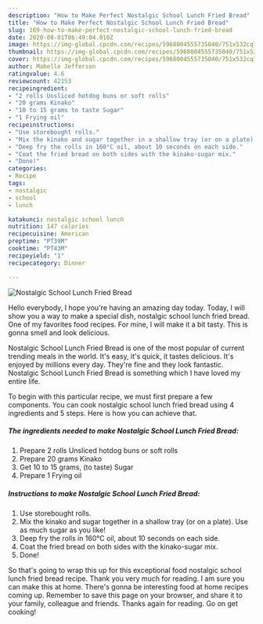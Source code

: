 ```yaml
---
description: "How to Make Perfect Nostalgic School Lunch Fried Bread"
title: "How to Make Perfect Nostalgic School Lunch Fried Bread"
slug: 169-how-to-make-perfect-nostalgic-school-lunch-fried-bread
date: 2020-08-01T06:49:04.010Z
image: https://img-global.cpcdn.com/recipes/5968004555735040/751x532cq70/nostalgic-school-lunch-fried-bread-recipe-main-photo.jpg
thumbnail: https://img-global.cpcdn.com/recipes/5968004555735040/751x532cq70/nostalgic-school-lunch-fried-bread-recipe-main-photo.jpg
cover: https://img-global.cpcdn.com/recipes/5968004555735040/751x532cq70/nostalgic-school-lunch-fried-bread-recipe-main-photo.jpg
author: Mabelle Jefferson
ratingvalue: 4.6
reviewcount: 42153
recipeingredient:
- "2 rolls Unsliced hotdog buns or soft rolls"
- "20 grams Kinako"
- "10 to 15 grams to taste Sugar"
- "1 Frying oil"
recipeinstructions:
- "Use storebought rolls."
- "Mix the kinako and sugar together in a shallow tray (or on a plate). Use as much sugar as you like!"
- "Deep fry the rolls in 160°C oil, about 10 seconds on each side."
- "Coat the fried bread on both sides with the kinako-sugar mix."
- "Done!"
categories:
- Recipe
tags:
- nostalgic
- school
- lunch

katakunci: nostalgic school lunch 
nutrition: 147 calories
recipecuisine: American
preptime: "PT39M"
cooktime: "PT43M"
recipeyield: "1"
recipecategory: Dinner

---
```



![Nostalgic School Lunch Fried Bread](https://img-global.cpcdn.com/recipes/5968004555735040/751x532cq70/nostalgic-school-lunch-fried-bread-recipe-main-photo.jpg)

Hello everybody, I hope you're having an amazing day today. Today, I will show you a way to make a special dish, nostalgic school lunch fried bread. One of my favorites food recipes. For mine, I will make it a bit tasty. This is gonna smell and look delicious.

Nostalgic School Lunch Fried Bread is one of the most popular of current trending meals in the world. It's easy, it's quick, it tastes delicious. It's enjoyed by millions every day. They're fine and they look fantastic. Nostalgic School Lunch Fried Bread is something which I have loved my entire life.




To begin with this particular recipe, we must first prepare a few components. You can cook nostalgic school lunch fried bread using 4 ingredients and 5 steps. Here is how you can achieve that.

<!--inarticleads1-->

##### The ingredients needed to make Nostalgic School Lunch Fried Bread:

1. Prepare 2 rolls Unsliced hotdog buns or soft rolls
1. Prepare 20 grams Kinako
1. Get 10 to 15 grams, (to taste) Sugar
1. Prepare 1 Frying oil




<!--inarticleads2-->

##### Instructions to make Nostalgic School Lunch Fried Bread:

1. Use storebought rolls.
1. Mix the kinako and sugar together in a shallow tray (or on a plate). Use as much sugar as you like!
1. Deep fry the rolls in 160°C oil, about 10 seconds on each side.
1. Coat the fried bread on both sides with the kinako-sugar mix.
1. Done!




So that's going to wrap this up for this exceptional food nostalgic school lunch fried bread recipe. Thank you very much for reading. I am sure you can make this at home. There's gonna be interesting food at home recipes coming up. Remember to save this page on your browser, and share it to your family, colleague and friends. Thanks again for reading. Go on get cooking!
